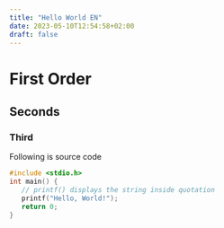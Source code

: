 ```yaml
---
title: "Hello World EN"
date: 2023-05-10T12:54:58+02:00
draft: false
---
```



# First Order

## Seconds

### Third


Following is source code

```c
#include <stdio.h>
int main() {
   // printf() displays the string inside quotation
   printf("Hello, World!");
   return 0;
}
```

